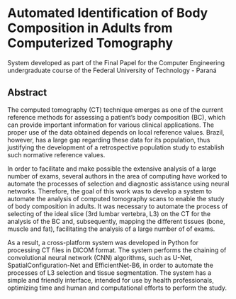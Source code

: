 # Automated Identification of Body Composition in Adults from Computerized Tomography
System developed as part of the Final Papel for the Computer Engineering undergraduate course of the Federal University of Technology - Paraná

## Abstract 

The computed tomography (CT) technique emerges as one of the current reference methods for assessing a patient’s body composition (BC), which can provide important information for various clinical applications. The proper use of the data obtained depends on local reference values. Brazil, however, has a large gap regarding these data for its population, thus justifying the development of a retrospective population study to establish such normative reference values. 

In order to facilitate and make possible the extensive analysis of a large number of exams, several authors in the area of computing have worked to automate the processes of selection and diagnostic assistance using neural networks. Therefore, the goal of this work was to develop a system to automate the analysis of computed tomography scans to enable the study of body composition in adults. It was necessary to automate the process of selecting of the ideal slice (3rd lumbar vertebra, L3) on the CT for the analysis of the BC and, subsequently, mapping the different tissues (bone, muscle and fat), facilitating the analysis of a large number of of exams. 

As a result, a cross-platform system was developed in Python for processing CT files in DICOM format. The system performs the chaining of convolutional neural network (CNN) algorithms, such as U-Net, SpatialConfiguration-Net and EfficientNet-B6, in order to automate the processes of L3 selection and tissue segmentation. The system has a simple and friendly interface, intended for use by health professionals, optimizing time and human and computational efforts to perform the study.
